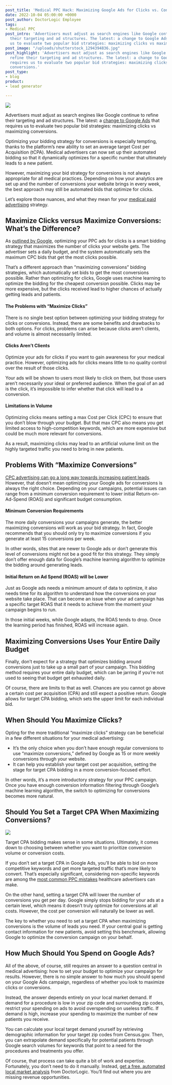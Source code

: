 ```yaml
---
post_title: 'Medical PPC Hack: Maximizing Google Ads for Clicks vs. Conversions'
date: 2022-10-04 05:00:00 +0000
post_author: DoctorLogic Employee
tags:
- Medical PPC
post_intro: 'Advertisers must adjust as search engines like Google continue to refine
  their targeting and ad structures. The latest: a change to Google Ads that requires
  us to evaluate two popular bid strategies: maximizing clicks vs maximizing conversions.'
post_image: "/uploads/shutterstock_1294394836.jpg"
post_highlight: 'Advertisers must adjust as search engines like Google continue to
  refine their targeting and ad structures. The latest: a change to Google Ads that
  requires us to evaluate two popular bid strategies: maximizing clicks vs maximizing
  conversions.'
post_type:
- blog
product:
- lead generator

---
```

![](/uploads/shutterstock_719262103.jpg)

Advertisers must adjust as search engines like Google continue to refine their targeting and ad structures. The latest: a [change to Google Ads](https://support.google.com/google-ads/answer/7381968?hl=en) that requires us to evaluate two popular bid strategies: maximizing clicks vs maximizing conversions.

Optimizing your bidding strategy for conversions is especially tempting, thanks to the platform’s new ability to set an average target Cost per Acquisition (tCPA). Medical advertisers can now set up their automated bidding so that it dynamically optimizes for a specific number that ultimately leads to a new patient.

However, maximizing your bid strategy for conversions is not always appropriate for all medical practices. Depending on how your analytics are set up and the number of conversions your website brings in every week, the best approach may still be automated bids that optimize for clicks.

Let’s explore those nuances, and what they mean for your [medical paid advertising](https://doctorlogic.com/growth-accelerators/medical-paid-advertising) strategy.

## **Maximize Clicks versus Maximize Conversions: What’s the Difference?**

As [outlined by Google](https://support.google.com/google-ads/answer/6336101), optimizing your PPC ads for clicks is a smart bidding strategy that maximizes the number of clicks your website gets. The advertiser sets a daily budget, and the system automatically sets the maximum CPC bids that get the most clicks possible.

That’s a different approach than “maximizing conversions” bidding strategies, which automatically set bids to get the most conversions possible. Rather than optimizing for clicks, Google uses machine learning to optimize the bidding for the cheapest conversion possible. Clicks may be more expensive, but the clicks received lead to higher chances of actually getting leads and patients.

#### **The Problems with “Maximize Clicks”**

There is no single best option between optimizing your bidding strategy for clicks or conversions. Instead, there are some benefits and drawbacks to both options. For clicks, problems can arise because clicks aren’t clients, and volume is almost necessarily limited.

#### **Clicks Aren’t Clients**

Optimize your ads for clicks if you want to gain awareness for your medical practice. However, optimizing ads for clicks means little to no quality control over the result of those clicks.

Your ads will be shown to users most likely to click on them, but those users aren’t necessarily your ideal or preferred audience. When the goal of an ad is the click, it’s impossible to infer whether that click will lead to a conversion.

#### **Limitations in Volume**

Optimizing clicks means setting a max Cost per Click (CPC) to ensure that you don’t blow through your budget. But that max CPC also means you get limited access to high-competition keywords, which are more expensive but could be much more relevant for conversions.

As a result, maximizing clicks may lead to an artificial volume limit on the highly targeted traffic you need to bring in new patients.

## **Problems With “Maximize Conversions”**

[CPC advertising can go a long way towards increasing patient leads](https://doctorlogic.com/blog/increase-patient-leads.html). However, that doesn’t mean optimizing your Google ads for conversions is always the right choice. Depending on your campaigns, potential issues can range from a minimum conversion requirement to lower initial Return-on-Ad-Spend (ROAS) and significant budget consumption.

#### **Minimum Conversion Requirements**

The more daily conversions your campaigns generate, the better maximizing conversions will work as your bid strategy. In fact, Google recommends that you should only try to maximize conversions if you generate at least 15 conversions per week.

In other words, sites that are newer to Google ads or don’t generate this level of conversions might not be a good fit for this strategy. They simply don’t offer enough data for Google’s machine learning algorithm to optimize the bidding around generating leads.

#### **Initial Return on Ad Spend (ROAS) will be Lower**

Just as Google ads needs a minimum amount of data to optimize, it also needs time for its algorithm to understand how the conversions on your website take place. That can become an issue when your ad campaign has a specific target ROAS that it needs to achieve from the moment your campaign begins to run.

In those initial weeks, while Google adapts, the ROAS tends to drop. Once the learning period has finished, ROAS will increase again.

## **Maximizing Conversions Uses Your Entire Daily Budget**

Finally, don’t expect for a strategy that optimizes bidding around conversions just to take up a small part of your campaign. This bidding method requires your entire daily budget, which can be jarring if you’re not used to seeing that budget get exhausted daily.

Of course, there are limits to that as well. Chances are you cannot go above a certain cost per acquisition (CPA) and still expect a positive return. Google allows for target CPA bidding, which sets the upper limit for each individual bid.

## **When Should You Maximize Clicks?**

Opting for the more traditional “maximize clicks” strategy can be beneficial in a few different situations for your medical advertising:

* It’s the only choice when you don’t have enough regular conversions to use “maximize conversions,” defined by Google as 15 or more weekly conversions through your website.
* It can help you establish your target cost per acquisition, setting the stage for target CPA bidding in a more conversion-focused effort.

In other words, it’s a more introductory strategy for your PPC campaign. Once you have enough conversion information filtering through Google’s machine learning algorithm, the switch to optimizing for conversions becomes more natural.

## **Should You Set a Target CPA When Maximizing Conversions?**

![](/uploads/shutterstock_519476794.jpg)

Target CPA bidding makes sense in some situations. Ultimately, it comes down to choosing between whether you want to prioritize conversion volume or conversion costs.

If you don’t set a target CPA in Google Ads, you’ll be able to bid on more competitive keywords and get more targeted traffic that’s more likely to convert. That’s especially significant, considering non-specific keywords are among the [most common PPC mistakes](https://doctorlogic.com/blog/common-healthcare-ppc-mistakes.html) healthcare advertisers can make.

On the other hand, setting a target CPA will lower the number of conversions you get per day. Google simply stops bidding for your ads at a certain level, which means it doesn’t truly optimize for conversions at all costs. However, the cost per conversion will naturally be lower as well.

The key to whether you need to set a target CPA when maximizing conversions is the volume of leads you need. If your central goal is getting contact information for new patients, avoid setting this benchmark, allowing Google to optimize the conversion campaign on your behalf.

## **How Much Should You Spend on Google Ads?**

All of the above, of course, still requires an answer to a question central in medical advertising: how to set your budget to optimize your campaign for results. However, there is no simple answer to how much you should spend on your Google Ads campaign, regardless of whether you look to maximize clicks or conversions.

Instead, the answer depends entirely on your local market demand. If demand for a procedure is low in your zip code and surrounding zip codes, restrict your spending on ads to avoid overspending on useless traffic. If demand is high, increase your spending to maximize the number of new patients you receive.

You can calculate your local target demand yourself by retrieving demographic information for your target zip codes from Census.gov. Then, you can extrapolate demand specifically for potential patients through Google search volumes for keywords that point to a need for the procedures and treatments you offer.

Of course, that process can take quite a bit of work and expertise. Fortunately, you don’t need to do it manually. Instead, [get a free, automated local market analysis](https://doctorlogic.com/analysis) from DoctorLogic. You’ll find out where you are missing revenue opportunities.